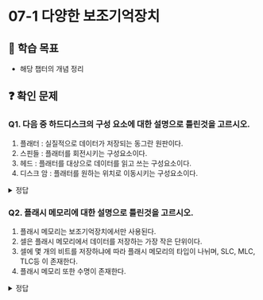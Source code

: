 # 07-1 다양한 보조기억장치

## 📌 학습 목표
- 해당 챕터의 개념 정리

## ❓ 확인 문제
### Q1. 다음 중 하드디스크의 구성 요소에 대한 설명으로 틀린것을 고르시오.

1. 플래터 : 실질적으로 데이터가 저장되는 동그란 원판이다.
2. 스핀들 : 플래터를 회전시키는 구성요소이다. 
3. 헤드 : 플래터를 대상으로 데이터를 읽고 쓰는 구성요소이다.
4. 디스크 암 : 플래터를 원하는 위치로 이동시키는 구성요소이다.

<details>

<summary>정답</summary>

##### 4. 디스크 암 : 플래터를 원하는 위치로 이동시키는 구성요소이다.

**[해설]**

- 디스크 암은 헤드를 원하는 위치로 이동시키는 구성요소이다.

</details>

### Q2. 플래시 메모리에 대한 설명으로 틀린것을 고르시오.

1. 플래시 메모리는 보조기억장치에서만 사용된다.
2. 셀은 플래시 메모리에서 데이터를 저장하는 가장 작은 단위이다.
3. 셀에 몇 개의 비트를 저장하냐에 따라 플래시 메모리의 타입이 나뉘며, SLC, MLC, TLC등 이 존재한다. 
4. 플래시 메모리 또한 수명이 존재한다.


<details>
<summary>정답</summary>

##### 1. 플래시 메모리는 보조기억장치에서만 사용된다.

**[해설]**

- 플래시 메모리는 보조기억장치 뿐만 아니라, 일상적으로 접하는 전자제품 안에 내장되어있다고 봐도 무방할 만큼 범용적으로 사용되는 장치이다. 주기억장치인 ROM에서도 사용된다.


### Q3: TFT플래티넘 티어의 LJM씨는 골드 티어인 HJS씨를 위해 교재를 만들어 플래시 메모리로 전달하고자 한다.
### HJS군은 아직 많은 배움이 필요하기에 메모리의 수명보다는 용량을 우선시 하여 보내고 싶다면
### 플래시 메모리의 어떤 저장 장치를 사용해야 하는가?

1. SLC
2. MLC
3. TLC  
4. DLC 


<details>
<summary>정답</summary>

### 3. TLC

- TLC는 플래시 메모리의 저장장치 중 하나로 대용량의 데이터를 저장할 수 있으나 상대적으로 수명이 짧다.

- SLC는 반대로 수명은 가장 길지만 저장 용량이 적다.

- MLC는 위 둘의 중간으로 무난한 성능을 원할 때 좋다.

- DLC는  없는 개념이다. 

</details>

### Q4: LJM씨는 HJS씨에게 전달할 교재를 작성해 플래시메모리에 넣으려 했지만 메모리가 가득차 데이터를 저장할 수 없었다.
### 현재 플래시 메모리의 블록이 INVAILD 상태의 페이지로 가득차있을 때 데이터를 저장하기 위해
### 사용할 수 있는 플래시 메모리의 기능은?



<details>
<summary>정답</summary>

### 가비지 컬렉션 

- 가비지 컬렉션은 유효한 페이지만을 복사하여 새로운 블록에 담고 기존의 블록을 삭제하는 기능이다. 

- 문제에서는 전부 INVALID상태라고 제시 했지만 만약 VALID상태의 페이지가 있다면 가비지 컬렉션은 이를 그대로 복사하여 새로운 블록에 옮겨준다.





</details>
## 📝 사용법  
### 이렇게 활용해 보세요! ✨  
1. ❓ 확인 문제 아래에 본인이 만든 질문을 추가하세요.  
2. 설명이 길어질 경우, 따로 마크다운 파일을 만들고 링크를 함께 추가해 주세요! 🔗  

### 🔗 링크 추가 방법  
1. 먼저 질문을 작성합니다.  
2. 링크를 적용할 문장을 마우스로 선택합니다.  
3. URL을 붙여넣습니다.  
4. 마크다운 형식으로 `[내용](링크)` 형태로 정리됩니다.  
